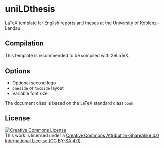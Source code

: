 # uniLDthesis

LaTeX template for English reports and theses at the University of Koblenz–Landau.

## Compilation

This template is recommended to be compiled with XeLaTeX.

## Options

* Optional second logo
* `oneside` or `twoside` layout
* Variable font size

The document class is based on the LaTeX standard class `book`.

## License

<a rel="license" href="http://creativecommons.org/licenses/by-sa/4.0/"><img alt="Creative Commons License" style="border-width:0" src="https://i.creativecommons.org/l/by-sa/4.0/88x31.png" /></a><br />This work is licensed under a <a rel="license" href="http://creativecommons.org/licenses/by-sa/4.0/">Creative Commons Attribution-ShareAlike 4.0 International License (CC BY-SA 4.0)</a>.
